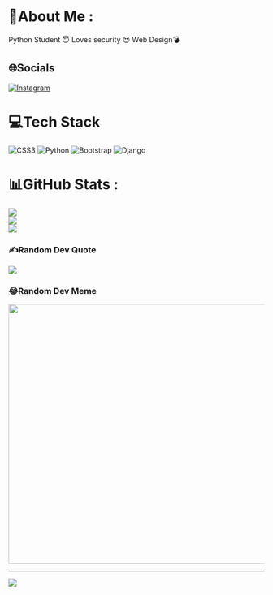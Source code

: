# 💫About Me :
Python Student 😇
Loves security 😍
Web Design💣

## 🌐Socials
[![Instagram](https://img.shields.io/badge/Instagram-%23E4405F.svg?logo=Instagram&logoColor=white)](https://instagram.com/Py.white) 

# 💻Tech Stack
![CSS3](https://img.shields.io/badge/css3-%231572B6.svg?style=for-the-badge&logo=css3&logoColor=white) ![Python](https://img.shields.io/badge/python-3670A0?style=for-the-badge&logo=python&logoColor=ffdd54) ![Bootstrap](https://img.shields.io/badge/bootstrap-%23563D7C.svg?style=for-the-badge&logo=bootstrap&logoColor=white) ![Django](https://img.shields.io/badge/django-%23092E20.svg?style=for-the-badge&logo=django&logoColor=white)
# 📊GitHub Stats :
![](https://github-readme-stats.vercel.app/api?username=Pyamirali&theme=dark&hide_border=true&include_all_commits=false&count_private=true)<br/>
![](https://github-readme-streak-stats.herokuapp.com/?user=Pyamirali&theme=dark&hide_border=true)<br/>
![](https://github-readme-stats.vercel.app/api/top-langs/?username=Pyamirali&theme=dark&hide_border=true&include_all_commits=false&count_private=true&layout=compact)

### ✍️Random Dev Quote
![](https://quotes-github-readme.vercel.app/api?type=vetical&theme=radical)

### 😂Random Dev Meme
<img src="https://random-memer.herokuapp.com/" width="512px"/>

---
[![](https://visitcount.itsvg.in/api?id=Pyamirali&icon=0&color=0)](https://visitcount.itsvg.in)

